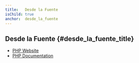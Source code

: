 ```yaml
---
title:   Desde la Fuente
isChild: true
anchor:  desde_la_fuente
---
```


## Desde la Fuente {#desde_la_fuente_title}

* [PHP Website](https://www.php.net/)
* [PHP Documentation](https://www.php.net/docs.php)
